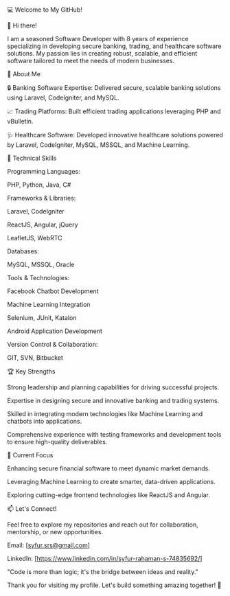 💻 Welcome to My GitHub!

👋 Hi there!

I am a seasoned Software Developer with 8 years of experience specializing in developing secure banking, trading, and healthcare software solutions. My passion lies in creating robust, scalable, and efficient software tailored to meet the needs of modern businesses.

🌟 About Me

🔒 Banking Software Expertise: Delivered secure, scalable banking solutions using Laravel, CodeIgniter, and MySQL.

📈 Trading Platforms: Built efficient trading applications leveraging PHP and vBulletin.

🩺 Healthcare Software: Developed innovative healthcare solutions powered by Laravel, CodeIgniter, MySQL, MSSQL, and Machine Learning.

🔧 Technical Skills

Programming Languages:

PHP, Python, Java, C#

Frameworks & Libraries:

Laravel, CodeIgniter

ReactJS, Angular, jQuery

LeafletJS, WebRTC

Databases:

MySQL, MSSQL, Oracle

Tools & Technologies:

Facebook Chatbot Development

Machine Learning Integration

Selenium, JUnit, Katalon

Android Application Development

Version Control & Collaboration:

GIT, SVN, Bitbucket

🏆 Key Strengths

Strong leadership and planning capabilities for driving successful projects.

Expertise in designing secure and innovative banking and trading systems.

Skilled in integrating modern technologies like Machine Learning and chatbots into applications.

Comprehensive experience with testing frameworks and development tools to ensure high-quality deliverables.

🚀 Current Focus

Enhancing secure financial software to meet dynamic market demands.

Leveraging Machine Learning to create smarter, data-driven applications.

Exploring cutting-edge frontend technologies like ReactJS and Angular.

📫 Let's Connect!

Feel free to explore my repositories and reach out for collaboration, mentorship, or new opportunities.

Email: [syfur.srs@gmail.com]

LinkedIn: [https://www.linkedin.com/in/syfur-rahaman-s-74835692/]

<!-- Portfolio: [Your Portfolio URL Here] -->

"Code is more than logic; it's the bridge between ideas and reality."

Thank you for visiting my profile. Let's build something amazing together! 🎉


